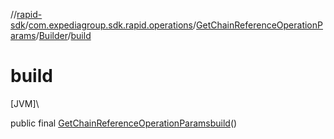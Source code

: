 //[rapid-sdk](../../../../index.md)/[com.expediagroup.sdk.rapid.operations](../../index.md)/[GetChainReferenceOperationParams](../index.md)/[Builder](index.md)/[build](build.md)

# build

[JVM]\

public final [GetChainReferenceOperationParams](../index.md)[build](build.md)()
